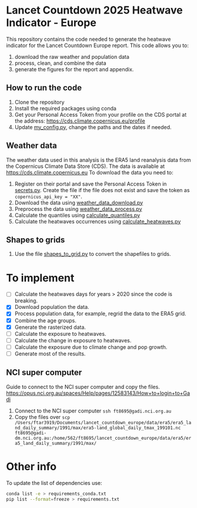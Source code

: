 # Lancet Countdown 2025 Heatwave Indicator - Europe

This repository contains the code needed to generate the heatwave indicator for the Lancet Countdown Europe report.
This code allows you to:
1. download the raw weather and population data
2. process, clean, and combine the data
3. generate the figures for the report and appendix.

## How to run the code

1. Clone the repository
2. Install the required packages using conda
3. Get your Personal Access Token from your profile on the CDS portal at the address: https://cds.climate.copernicus.eu/profile
4. Update [my_config.py](my_config.py), change the paths and the dates if needed.

## Weather data

The weather data used in this analysis is the ERA5 land reanalysis data from the Copernicus Climate Data Store (CDS).
The data is available at https://cds.climate.copernicus.eu
To download the data you need to:

1. Register on their portal and save the Personal Access Token in [secrets.py](python_code/secrets.py). Create the file if the file does not exist and save the token as `copernicus_api_key = "XX"`.
2. Download the data using [weather_data_download.py](python_code/weather/weather_data_download.py)
3. Preprocess the data using [weather_data_process.py](python_code/weather/weather_data_process.py)
4. Calculate the quantiles using [calculate_quantiles.py](python_code/weather/calculate_quantiles.py)
5. Calculate the heatwaves occurrences using [calculate_heatwaves.py](python_code/weather/calculate_heatwaves.py)

## Shapes to grids
1. Use the file [shapes_to_grid.py](python_code/calculations/shapes_to_grid.py) to convert the shapefiles to grids.

# To implement
- [ ] Calculate the heatwaves days for years > 2020 since the code is breaking.
- [x] Download population the data.
- [x] Process population data, for example, regrid the data to the ERA5 grid.
- [x] Combine the age groups.
- [x] Generate the rasterized data.
- [ ] Calculate the exposure to heatwaves.
- [ ] Calculate the change in exposure to heatwaves.
- [ ] Calculate the exposure due to climate change and pop growth.
- [ ] Generate most of the results.

## NCI super computer
Guide to connect to the NCI super computer and copy the files. https://opus.nci.org.au/spaces/Help/pages/12583143/How+to+login+to+Gadi

1. Connect to the NCI super computer `ssh ft8695@gadi.nci.org.au`
2. Copy the files over `scp /Users/ftar3919/Documents/lancet_countdown_europe/data/era5/era5_land_daily_summary/1991/max/era5-land_global_daily_tmax_199101.nc ft8695@gadi-dm.nci.org.au:/home/562/ft8695/lancet_countdown_europe/data/era5/era5_land_daily_summary/1991/max/`

# Other info
To update the list of dependencies use:
```bash
conda list -e > requirements_conda.txt
pip list --format=freeze > requirements.txt
```